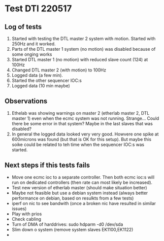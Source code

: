 # Test DTl 220517

## Log of tests
1. Started with testing the DTL master 2 system with motion. Started with 250Hz and it worked.
2. Parts of the DTL master 1 system (no motion) was disabled because of some onging works
3. Started DTL master 1 (no motion) with reduced slave count (124) at 100Hz
4. Changed DTL master 2 (with motion) to 100Hz
5. Logged data (a few min).
6. Started the other sequencer IOC:s
7. Logged data (10 min maybe)

## Observations
1. Ethelab was showing warnings on master 2 (etherlab master 2, DTL master 1) even when the ecmc system was not running. Strange... Could there be some error in that system? Maybe in the last slaves that was disabled?
2. In general the logged data looked very very good. Howvere one spike at 600microns was found (but that is OK for this setup). But maybe this soike could be related to teh time when the sequencer IOC:s was started.  

## Next steps if this tests fails
* Move one ecmc ioc to a separate controller. Then both ecmc ioc:s will run on dedicated controllers (then rate can most likely be increased).
* Test new version of etherlab master (should make situation better)
* Maybe not feasible but use a debian system instead (always better performance on debian, based on resulkts from a few tests)
* iperf on nic to see bandwith (once a broken nic have resulted in similar issues)
* Play with prios
* Check cabling
* Turn of DMA of harddrives: sudo hdparm -d0 /dev/sda
* Slim down o system (remove system slaves EK1100,EK1122)
* 
